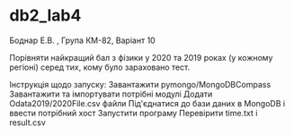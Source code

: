 # db2_lab4
Боднар Е.В. , Група КМ-82, Варіант 10

Порівняти найкращий бал з фізики у 2020 та 2019 роках (у кожному регіоні) серед тих, кому було зараховано тест.

Інструкція щодо запуску:
Завантажити pymongo/MongoDBCompass
Завантажити та імпортувати потрібні модулі
Додати Odata2019/2020File.csv файли
Під'єднатися до бази даних в MongoDB і ввести потрібний хост
Запустити програму
Перевірити time.txt і result.csv
